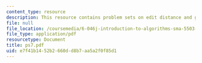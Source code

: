 ```yaml
---
content_type: resource
description: This resource contains problem sets on edit distance and greedsox.
file: null
file_location: /coursemedia/6-046j-introduction-to-algorithms-sma-5503-fall-2005/e7f41b1452b2660dd8b7aa5a2f0f85d1_ps7.pdf
file_type: application/pdf
resourcetype: Document
title: ps7.pdf
uid: e7f41b14-52b2-660d-d8b7-aa5a2f0f85d1
---
```

